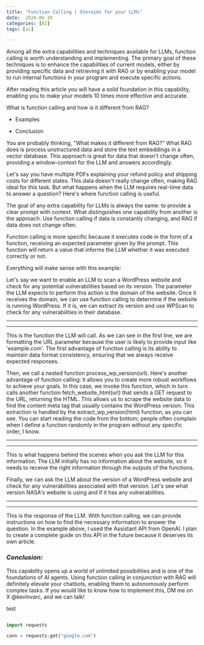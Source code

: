 ```yaml
---
title: "Function Calling | Steroids for your LLMs"
date:  2024-06-18
categories: [AI]
tags: [ai]

---
```


Among all the extra capabilities and techniques available for LLMs, function calling is worth understanding and implementing. The primary goal of these techniques is to enhance the capabilities of current models, either by providing specific data and retrieving it with RAG or by enabling your model to run internal functions in your program and execute specific actions.

After reading this article you will have a solid foundation in this capability, enabling you to make your models 10 times more effective and accurate.

What is function calling and how is it different from RAG?

* Examples

* Conclusion

You are probably thinking, "What makes it different from RAG?" What RAG does is process unstructured data and store the text embeddings in a vector database. This approach is great for data that doesn't change often, providing a window-context for the LLM and answers accordingly.

Let's say you have multiple PDFs explaining your refund policy and shipping costs for different states. This data doesn't really change often, making RAG ideal for this task. But what happens when the LLM requires real-time data to answer a question? Here's where function calling is useful.

The goal of any extra capability for LLMs is always the same: to provide a clear prompt with context. What distinguishes one capability from another is the approach. Use function calling if data is constantly changing, and RAG if data does not change often.

Function calling is more specific because it executes code in the form of a function, receiving an expected parameter given by the prompt. This function will return a value that informs the LLM whether it was executed correctly or not.

Everything will make sense with this example:

Let's say we want to enable an LLM to scan a WordPress website and check for any potential vulnerabilities based on its version. The parameter the LLM expects to perform this action is the domain of the website. Once it receives the domain, we can use function calling to determine if the website is running WordPress. If it is, we can extract its version and use WPScan to check for any vulnerabilities in their database.

---



---

This is the function the LLM will call. As we can see in the first line, we are formatting the URL parameter because the user is likely to provide input like 'example.com'. The first advantage of function calling is its ability to maintain data format consistency, ensuring that we always receive expected responses.

Then, we call a nested function process_wp_version(url). Here's another advantage of function calling: it allows you to create more robust workflows to achieve your goals. In this case, we invoke this function, which in turn calls another function fetch_website_html(url) that sends a GET request to the URL, returning the HTML. This allows us to scrape the website data to find the content meta tag that usually contains the WordPress version. This extraction is handled by the extract_wp_version(html) function, as you can see. You can start reading the code from the bottom; people often complain when I define a function randomly in the program without any specific order, I know.

---



---

This is what happens behind the scenes when you ask the LLM for this information. The LLM initially has no information about the website, so it needs to receive the right information through the outputs of the functions.

Finally, we can ask the LLM about the version of a WordPress website and check for any vulnerabilities associated with that version. Let's see what version NASA's website is using and if it has any vulnerabilities.

---



---

This is the response of the LLM. With function calling, we can provide instructions on how to find the necessary information to answer the question. In the example above, I used the Assistant API from OpenAI. I plan to create a complete guide on this API in the future because it deserves its own article.

### ***Conclusion:***


This capability opens up a world of unlimited possibilities and is one of the foundations of AI agents. Using function calling in conjunction with RAG will definitely elevate your chatbots, enabling them to autonomously perform complex tasks. If you would like to know how to implement this, DM me on X @kevinvarc, and we can talk!

test 

```python

import requests

conn = requests.get("google.com")

```